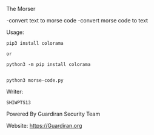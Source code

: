 The Morser

-convert text to morse code
-convert morse code to text


Usage:
	
	pip3 install colorama
	
	or
	
	python3 -m pip install colorama
	
	
	python3 morse-code.py
	
	
	
Writer:

	SHIWPTS13
	
	
Powered By Guardiran Security Team

Website: https://Guardiran.org
	
	

	




